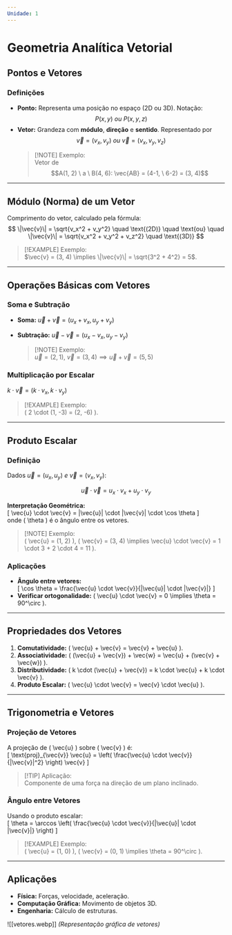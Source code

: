 ```yaml
---
Unidade: 1
---
```

# Geometria Analítica Vetorial  

## Pontos e Vetores  
### Definições  
- **Ponto:** Representa uma posição no espaço (2D ou 3D). Notação: $$P(x, y) \ ou \ P(x, y, z)$$  
- **Vetor:** Grandeza com **módulo**, **direção** e **sentido**. Representado por $$\vec{v} = (v_x, v_y) \ ou \ \vec{v} = (v_x, v_y, v_z)$$
  > [!NOTE] Exemplo:  
  > Vetor de $$A(1, 2) \ a \ B(4, 6): \vec{AB} = (4-1, \ 6-2) = (3, 4)$$  

---

## Módulo (Norma) de um Vetor  
Comprimento do vetor, calculado pela fórmula:  
$$
\|\vec{v}\| = \sqrt{v_x^2 + v_y^2} \quad \text{(2D)} \quad \text{ou} \quad \|\vec{v}\| = \sqrt{v_x^2 + v_y^2 + v_z^2} \quad \text{(3D)}
$$
> [!EXAMPLE] Exemplo:  
> $\vec{v} = (3, 4) \implies \|\vec{v}\| = \sqrt{3^2 + 4^2} = 5$.  

---

## Operações Básicas com Vetores  
### Soma e Subtração  
- **Soma:**  $\vec{u} + \vec{v} = (u_x + v_x, u_y + v_y)$  
- **Subtração:** $\vec{u} - \vec{v} = (u_x - v_x, u_y - v_y)$ 

  > [!NOTE] Exemplo:  
  > $\vec{u} = (2, 1), \ \vec{v} = (3, 4) \implies \vec{u} + \vec{v} = (5, 5)$  

### Multiplicação por Escalar  
$k \cdot \vec{v} = (k \cdot v_x, k \cdot v_y)$  

> [!EXAMPLE] Exemplo:  
> \( 2 \cdot (1, -3) = (2, -6) \).  

---

## Produto Escalar  
### Definição  
Dados  $\vec{u} = (u_x, u_y) \ e \ \vec{v} = (v_x, v_y)$:  

$$\vec{u} \cdot \vec{v} = u_x \cdot v_x + u_y \cdot v_y$$

**Interpretação Geométrica:**  
\[ \vec{u} \cdot \vec{v} = \|\vec{u}\| \cdot \|\vec{v}\| \cdot \cos \theta \]  
onde \( \theta \) é o ângulo entre os vetores.  

> [!NOTE] Exemplo:  
> \( \vec{u} = (1, 2) \), \( \vec{v} = (3, 4) \implies \vec{u} \cdot \vec{v} = 1 \cdot 3 + 2 \cdot 4 = 11 \).  

### Aplicações  
- **Ângulo entre vetores:**  
  \[ \cos \theta = \frac{\vec{u} \cdot \vec{v}}{\|\vec{u}\| \cdot \|\vec{v}\|} \]  
- **Verificar ortogonalidade:** \( \vec{u} \cdot \vec{v} = 0 \implies \theta = 90^\circ \).  

---

## Propriedades dos Vetores  
1. **Comutatividade:** \( \vec{u} + \vec{v} = \vec{v} + \vec{u} \).  
2. **Associatividade:** \( (\vec{u} + \vec{v}) + \vec{w} = \vec{u} + (\vec{v} + \vec{w}) \).  
3. **Distributividade:** \( k \cdot (\vec{u} + \vec{v}) = k \cdot \vec{u} + k \cdot \vec{v} \).  
4. **Produto Escalar:** \( \vec{u} \cdot \vec{v} = \vec{v} \cdot \vec{u} \).  

---

## Trigonometria e Vetores  
### Projeção de Vetores  
A projeção de \( \vec{u} \) sobre \( \vec{v} \) é:  
\[
\text{proj}_{\vec{v}} \vec{u} = \left( \frac{\vec{u} \cdot \vec{v}}{\|\vec{v}\|^2} \right) \vec{v}
\]  
> [!TIP] Aplicação:  
> Componente de uma força na direção de um plano inclinado.  

### Ângulo entre Vetores  
Usando o produto escalar:  
\[
\theta = \arccos \left( \frac{\vec{u} \cdot \vec{v}}{\|\vec{u}\| \cdot \|\vec{v}\|} \right)
\]  
> [!EXAMPLE] Exemplo:  
> \( \vec{u} = (1, 0) \), \( \vec{v} = (0, 1) \implies \theta = 90^\circ \).  

---

## Aplicações  
- **Física:** Forças, velocidade, aceleração.  
- **Computação Gráfica:** Movimento de objetos 3D.  
- **Engenharia:** Cálculo de estruturas.  

![[vetores.webp]] *(Representação gráfica de vetores)*  